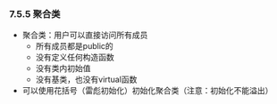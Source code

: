 ### 7.5.5 聚合类

* 聚合类：用户可以直接访问所有成员
  * 所有成员都是public的
  * 没有定义任何构造函数
  * 没有类内初始值
  * 没有基类，也没有virtual函数
* 可以使用花括号（雷彪初始化）初始化聚合类（注意：初始化不能溢出）

